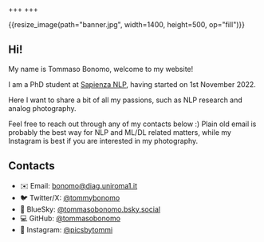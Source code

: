 +++
+++

{{resize_image(path="banner.jpg", width=1400, height=500, op="fill")}}

## Hi!

My name is Tommaso Bonomo, welcome to my website!

I am a PhD student at [Sapienza NLP](https://nlp.uniroma1.it/), having started on 1st November 2022.

Here I want to share a bit of all my passions, such as NLP research and analog photography.

Feel free to reach out through any of my contacts below :)
Plain old email is probably the best way for NLP and ML/DL related matters, while my Instagram is best if you are interested in my photography.

## Contacts

- ✉️ Email: [bonomo@diag.uniroma1.it](mailto:bonomo@diag.uniroma1.it)
- 🐦 Twitter/X: [@tommybonomo](https://twitter.com/tommybonomo)
- 🦋 BlueSky: [@tommasobonomo.bsky.social](https://bsky.app/profile/tommasobonomo.bsky.social)
- 💻 GitHub: [@tommasobonomo](https://github.com/tommasobonomo)
- 📸 Instagram: [@picsbytommi](https://www.instagram.com/picsbytommi/)
